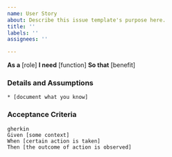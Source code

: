 ```yaml
---
name: User Story
about: Describe this issue template's purpose here.
title: ''
labels: ''
assignees: ''

---
```


**As a** [role]
**I need** [function]
**So that** [benefit]

### Details and Assumptions
    * [document what you know]
### Acceptance Criteria 
    gherkin 
    Given [some context]
    When [certain action is taken]
    Then [the outcome of action is observed]
